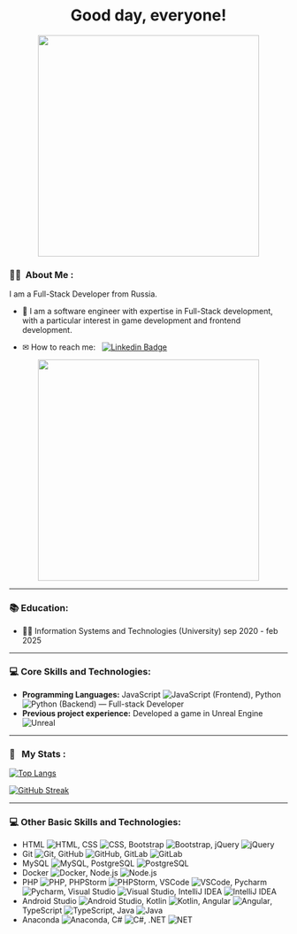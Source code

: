 <h1  align="center">Good day, everyone!</h1>
<p  align="center"><img src="https://media.giphy.com/media/v1.Y2lkPTc5MGI3NjExMXhncWd5bnkyMmtwcjdkeXZwMnBwOXdza3BwYTE3amkxMzM4dTlhcyZlcD12MV9pbnRlcm5hbF9naWZfYnlfaWQmY3Q9Zw/3ogwFGEHrVxusDbDjO/giphy.gif"  width=400"></p>
 
### :man_technologist: &nbsp;About Me :

I am a Full-Stack Developer from Russia.

- 🔭 I am a software engineer with expertise in Full-Stack development, with a particular interest in game development and frontend development.

- ✉︎ How to reach me: &nbsp; [![Linkedin Badge](https://img.shields.io/badge/-dimonah-blue?style=flat&logo=Linkedin&logoColor=white)](https://www.linkedin.com/in/dimonah)

<p  align="center"><img  src="https://media.giphy.com/media/v1.Y2lkPTc5MGI3NjExaDh1OGIzcmFveTRzeGNvdTE5bmhxdm95YnUzaHE3dmVuYzJvanIzayZlcD12MV9pbnRlcm5hbF9naWZfYnlfaWQmY3Q9Zw/1GEATImIxEXVR79Dhk/giphy.gif"  width="400"/></p>

---

### 📚 Education:

- 👨‍🎓 Information Systems and Technologies (University) sep 2020 - feb 2025

---

### 💻 Core Skills and Technologies:
- **Programming Languages:** JavaScript ![JavaScript](https://skillicons.dev/icons?i=js,react) (Frontend), Python ![Python](https://skillicons.dev/icons?i=py,fastapi) (Backend) — Full-stack Developer
- **Previous project experience:** Developed a game in Unreal Engine ![Unreal](https://skillicons.dev/icons?i=unreal)

---

### 🚀 &nbsp; My Stats :

[![Top Langs](https://github-readme-stats.vercel.app/api/top-langs/?username=nuafirytiasewo&layout=compact&theme=vision-friendly-dark)](https://github.com/anuraghazra/github-readme-stats)

[![GitHub Streak](http://github-readme-streak-stats.herokuapp.com?user=nuafirytiasewo&theme=dark&background=000000)](https://git.io/streak-stats)

---

### 💻 Other Basic Skills and Technologies:
  - HTML ![HTML](https://skillicons.dev/icons?i=html), CSS ![CSS](https://skillicons.dev/icons?i=css), Bootstrap ![Bootstrap](https://skillicons.dev/icons?i=bootstrap), jQuery ![jQuery](https://skillicons.dev/icons?i=jquery)
  - Git ![Git](https://skillicons.dev/icons?i=git), GitHub ![GitHub](https://skillicons.dev/icons?i=github), GitLab ![GitLab](https://skillicons.dev/icons?i=gitlab)
  - MySQL ![MySQL](https://skillicons.dev/icons?i=mysql), PostgreSQL ![PostgreSQL](https://skillicons.dev/icons?i=postgres)
  - Docker ![Docker](https://skillicons.dev/icons?i=docker), Node.js ![Node.js](https://skillicons.dev/icons?i=nodejs)
  - PHP ![PHP](https://skillicons.dev/icons?i=php), PHPStorm ![PHPStorm](https://skillicons.dev/icons?i=phpstorm), VSCode ![VSCode](https://skillicons.dev/icons?i=vscode), Pycharm ![Pycharm](https://skillicons.dev/icons?i=pycharm), Visual Studio ![Visual Studio](https://skillicons.dev/icons?i=visualstudio), IntelliJ IDEA ![IntelliJ IDEA](https://skillicons.dev/icons?i=idea)
  - Android Studio ![Android Studio](https://skillicons.dev/icons?i=androidstudio), Kotlin ![Kotlin](https://skillicons.dev/icons?i=kotlin), Angular ![Angular](https://skillicons.dev/icons?i=angular), TypeScript ![TypeScript](https://skillicons.dev/icons?i=ts), Java ![Java](https://skillicons.dev/icons?i=java)
  - Anaconda ![Anaconda](https://skillicons.dev/icons?i=anaconda), C# ![C#](https://skillicons.dev/icons?i=cs), .NET ![NET](https://skillicons.dev/icons?i=net)
